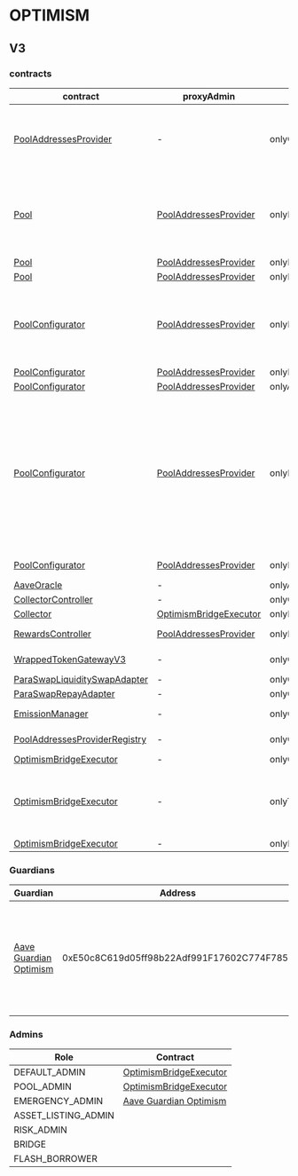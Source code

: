 # OPTIMISM 
## V3 
### contracts
| contract |proxyAdmin |modifier |permission owner |functions |
|----------|----------|----------|----------|----------|
|  [PoolAddressesProvider](https://optimistic.etherscan.io/address/0xa97684ead0e402dC232d5A977953DF7ECBaB3CDb) |  - |  onlyOwner |  [OptimismBridgeExecutor](https://optimistic.etherscan.io/address/0x7d9103572bE58FfE99dc390E8246f02dcAe6f611) |  setMarketId, setAddress, setAddressAsProxy, setPoolImpl, setPoolConfiguratorImpl, setPriceOracle, setACLManager, setACLAdmin, setPriceOracleSentinel, setPoolDataProvider | |--------|--------|--------|--------|--------|
|  [Pool](https://optimistic.etherscan.io/address/0x794a61358D6845594F94dc1DB02A252b5b4814aD) |  [PoolAddressesProvider](https://optimistic.etherscan.io/address/0xa97684ead0e402dC232d5A977953DF7ECBaB3CDb) |  onlyPoolConfigurator |  [PoolConfigurator](https://optimistic.etherscan.io/address/0x8145eddDf43f50276641b55bd3AD95944510021E) |  initReserve, dropReserve, setReserveInterestRateStrategyAddress, setConfiguration, updateBridgeProtocolFee, updateFlashloanPremiums, configureEModeCategory, resetIsolationModeTotalDebt | |--------|--------|--------|--------|--------|
|  [Pool](https://optimistic.etherscan.io/address/0x794a61358D6845594F94dc1DB02A252b5b4814aD) |  [PoolAddressesProvider](https://optimistic.etherscan.io/address/0xa97684ead0e402dC232d5A977953DF7ECBaB3CDb) |  onlyPoolAdmin |  [OptimismBridgeExecutor](https://optimistic.etherscan.io/address/0x7d9103572bE58FfE99dc390E8246f02dcAe6f611) |  rescueTokens | |--------|--------|--------|--------|--------|
|  [Pool](https://optimistic.etherscan.io/address/0x794a61358D6845594F94dc1DB02A252b5b4814aD) |  [PoolAddressesProvider](https://optimistic.etherscan.io/address/0xa97684ead0e402dC232d5A977953DF7ECBaB3CDb) |  onlyBridge |   |  mintUnbacked, backUnbacked | |--------|--------|--------|--------|--------|
|  [PoolConfigurator](https://optimistic.etherscan.io/address/0x8145eddDf43f50276641b55bd3AD95944510021E) |  [PoolAddressesProvider](https://optimistic.etherscan.io/address/0xa97684ead0e402dC232d5A977953DF7ECBaB3CDb) |  onlyPoolAdmin |  [OptimismBridgeExecutor](https://optimistic.etherscan.io/address/0x7d9103572bE58FfE99dc390E8246f02dcAe6f611) |  dropReserve, dropReserve, updateAToken, updateStableDebtToken, updateVariableDebtToken, setReserveActive, updateBridgeProtocolFee, updateFlashloanPremiumTotal, updateFlashloanPremiumToProtocol | |--------|--------|--------|--------|--------|
|  [PoolConfigurator](https://optimistic.etherscan.io/address/0x8145eddDf43f50276641b55bd3AD95944510021E) |  [PoolAddressesProvider](https://optimistic.etherscan.io/address/0xa97684ead0e402dC232d5A977953DF7ECBaB3CDb) |  onlyEmergencyAdmin |  [Aave Guardian Optimism](https://optimistic.etherscan.io/address/0xE50c8C619d05ff98b22Adf991F17602C774F785c) |  setPoolPause | |--------|--------|--------|--------|--------|
|  [PoolConfigurator](https://optimistic.etherscan.io/address/0x8145eddDf43f50276641b55bd3AD95944510021E) |  [PoolAddressesProvider](https://optimistic.etherscan.io/address/0xa97684ead0e402dC232d5A977953DF7ECBaB3CDb) |  onlyAssetListingOrPoolAdmins |  [OptimismBridgeExecutor](https://optimistic.etherscan.io/address/0x7d9103572bE58FfE99dc390E8246f02dcAe6f611) |  initReserves | |--------|--------|--------|--------|--------|
|  [PoolConfigurator](https://optimistic.etherscan.io/address/0x8145eddDf43f50276641b55bd3AD95944510021E) |  [PoolAddressesProvider](https://optimistic.etherscan.io/address/0xa97684ead0e402dC232d5A977953DF7ECBaB3CDb) |  onlyRiskOrPoolAdmins |  [OptimismBridgeExecutor](https://optimistic.etherscan.io/address/0x7d9103572bE58FfE99dc390E8246f02dcAe6f611) |  setReserveBorrowing, setReserveBorrowing, configureReserveAsCollateral, setReserveStableRateBorrowing, setReserveFreeze, setBorrowableInIsolation, setReserveFactor, setDebtCeiling, setSiloedBorrowing, setBorrowCap, setSupplyCap, setLiquidationProtocolFee, setEModeCategory, setAssetEModeCategory, setUnbackedMintCap, setReserveInterestRateStrategyAddress | |--------|--------|--------|--------|--------|
|  [PoolConfigurator](https://optimistic.etherscan.io/address/0x8145eddDf43f50276641b55bd3AD95944510021E) |  [PoolAddressesProvider](https://optimistic.etherscan.io/address/0xa97684ead0e402dC232d5A977953DF7ECBaB3CDb) |  onlyEmergencyOrPoolAdmin |  [OptimismBridgeExecutor](https://optimistic.etherscan.io/address/0x7d9103572bE58FfE99dc390E8246f02dcAe6f611), [Aave Guardian Optimism](https://optimistic.etherscan.io/address/0xE50c8C619d05ff98b22Adf991F17602C774F785c) |  setReservePause | |--------|--------|--------|--------|--------|
|  [AaveOracle](https://optimistic.etherscan.io/address/0xD81eb3728a631871a7eBBaD631b5f424909f0c77) |  - |  onlyAssetListingOrPoolAdmins |  [OptimismBridgeExecutor](https://optimistic.etherscan.io/address/0x7d9103572bE58FfE99dc390E8246f02dcAe6f611) |  setAssetSources, setFallbackOracle | |--------|--------|--------|--------|--------|
|  [CollectorController](https://optimistic.etherscan.io/address/0xA77E4A084d7d4f064E326C0F6c0aCefd47A5Cb21) |  - |  onlyOwner |  [OptimismBridgeExecutor](https://optimistic.etherscan.io/address/0x7d9103572bE58FfE99dc390E8246f02dcAe6f611) |  approve, transfer | |--------|--------|--------|--------|--------|
|  [Collector](https://optimistic.etherscan.io/address/0xB2289E329D2F85F1eD31Adbb30eA345278F21bcf) |  [OptimismBridgeExecutor](https://optimistic.etherscan.io/address/0x7d9103572bE58FfE99dc390E8246f02dcAe6f611) |  onlyFundsAdmin |  [CollectorController](https://optimistic.etherscan.io/address/0xA77E4A084d7d4f064E326C0F6c0aCefd47A5Cb21) |  approve, transfer, setFundsAdmin | |--------|--------|--------|--------|--------|
|  [RewardsController](https://optimistic.etherscan.io/address/0x929EC64c34a17401F460460D4B9390518E5B473e) |  [PoolAddressesProvider](https://optimistic.etherscan.io/address/0xa97684ead0e402dC232d5A977953DF7ECBaB3CDb) |  onlyEmissionManager |  [EmissionManager](https://optimistic.etherscan.io/address/0x048f2228D7Bf6776f99aB50cB1b1eaB4D1d4cA73) |  configureAssets, setTransferStrategy, setRewardOracle, setClaimer | |--------|--------|--------|--------|--------|
|  [WrappedTokenGatewayV3](https://optimistic.etherscan.io/address/0x76D3030728e52DEB8848d5613aBaDE88441cbc59) |  - |  onlyOwner |  [OptimismBridgeExecutor](https://optimistic.etherscan.io/address/0x7d9103572bE58FfE99dc390E8246f02dcAe6f611) |  emergencyTokenTransfer, emergencyEtherTransfer | |--------|--------|--------|--------|--------|
|  [ParaSwapLiquiditySwapAdapter](https://optimistic.etherscan.io/address/0xBC2Ff189e0349Ca73D9b78c172FC2B40025abE2a) |  - |  onlyOwner |  [OptimismBridgeExecutor](https://optimistic.etherscan.io/address/0x7d9103572bE58FfE99dc390E8246f02dcAe6f611) |  rescueTokens | |--------|--------|--------|--------|--------|
|  [ParaSwapRepayAdapter](https://optimistic.etherscan.io/address/0x66d340EB9D3dCe0f78e813E2F991B7CE54a1a28c) |  - |  onlyOwner |  [OptimismBridgeExecutor](https://optimistic.etherscan.io/address/0x7d9103572bE58FfE99dc390E8246f02dcAe6f611) |  rescueTokens | |--------|--------|--------|--------|--------|
|  [EmissionManager](https://optimistic.etherscan.io/address/0x048f2228D7Bf6776f99aB50cB1b1eaB4D1d4cA73) |  - |  onlyOwner |  [OptimismBridgeExecutor](https://optimistic.etherscan.io/address/0x7d9103572bE58FfE99dc390E8246f02dcAe6f611) |  setClaimer, setEmissionAdmin, setRewardsController | |--------|--------|--------|--------|--------|
|  [PoolAddressesProviderRegistry](https://optimistic.etherscan.io/address/0x770ef9f4fe897e59daCc474EF11238303F9552b6) |  - |  onlyOwner |  [OptimismBridgeExecutor](https://optimistic.etherscan.io/address/0x7d9103572bE58FfE99dc390E8246f02dcAe6f611) |  registerAddressesProvider, unregisterAddressesProvider | |--------|--------|--------|--------|--------|
|  [OptimismBridgeExecutor](https://optimistic.etherscan.io/address/0x7d9103572bE58FfE99dc390E8246f02dcAe6f611) |  - |  onlyGuardian |  [Aave Guardian Optimism](https://optimistic.etherscan.io/address/0xE50c8C619d05ff98b22Adf991F17602C774F785c) |  cancel | |--------|--------|--------|--------|--------|
|  [OptimismBridgeExecutor](https://optimistic.etherscan.io/address/0x7d9103572bE58FfE99dc390E8246f02dcAe6f611) |  - |  onlyThis |  [OptimismBridgeExecutor](https://optimistic.etherscan.io/address/0x7d9103572bE58FfE99dc390E8246f02dcAe6f611) |  updateEthereumGovernanceExecutor, updateGuardian, updateDelay, updateGracePeriod, updateMinimumDelay, updateMaximumDelay, executeDelegateCall | |--------|--------|--------|--------|--------|
|  [OptimismBridgeExecutor](https://optimistic.etherscan.io/address/0x7d9103572bE58FfE99dc390E8246f02dcAe6f611) |  - |  onlyEthereumGovernanceExecutor |  [ShortExecutor](https://etherscan.io/address/0xEE56e2B3D491590B5b31738cC34d5232F378a8D5) |  queue | |--------|--------|--------|--------|--------|

### Guardians 
| Guardian |Address |Owners |
|----------|----------|----------|
|  [Aave Guardian Optimism](https://optimistic.etherscan.io/address/0xE50c8C619d05ff98b22Adf991F17602C774F785c) |  0xE50c8C619d05ff98b22Adf991F17602C774F785c |  [0x329c54289Ff5D6B7b7daE13592C6B1EDA1543eD4](https://optimistic.etherscan.io/address/0x329c54289Ff5D6B7b7daE13592C6B1EDA1543eD4), [0xb647055A9915bF9c8021a684E175A353525b9890](https://optimistic.etherscan.io/address/0xb647055A9915bF9c8021a684E175A353525b9890), [0x4C30E33758216aD0d676419c21CB8D014C68099f](https://optimistic.etherscan.io/address/0x4C30E33758216aD0d676419c21CB8D014C68099f), [0xf71fc92e2949ccF6A5Fd369a0b402ba80Bc61E02](https://optimistic.etherscan.io/address/0xf71fc92e2949ccF6A5Fd369a0b402ba80Bc61E02), [0xF0BA0fF18498F6fab57b8286006F9512D6aE2565](https://optimistic.etherscan.io/address/0xF0BA0fF18498F6fab57b8286006F9512D6aE2565), [0x80F11A20cd3855cAe3640558Ff320401EE970cFa](https://optimistic.etherscan.io/address/0x80F11A20cd3855cAe3640558Ff320401EE970cFa), [0x5bE3E96Cdc3A97628bD7308d3588B9a474F4A54d](https://optimistic.etherscan.io/address/0x5bE3E96Cdc3A97628bD7308d3588B9a474F4A54d), [0x585E06CA576D0565a035301819FD2cfD7104c1E8](https://optimistic.etherscan.io/address/0x585E06CA576D0565a035301819FD2cfD7104c1E8), [0x285b7EEa81a5B66B62e7276a24c1e0F83F7409c1](https://optimistic.etherscan.io/address/0x285b7EEa81a5B66B62e7276a24c1e0F83F7409c1), [0xbd4DCfA978c6D0d342cE36809AfFFa49d4B7f1F7](https://optimistic.etherscan.io/address/0xbd4DCfA978c6D0d342cE36809AfFFa49d4B7f1F7) | |--------|--------|--------|

### Admins 
| Role |Contract |
|----------|----------|
|  DEFAULT_ADMIN |  [OptimismBridgeExecutor](https://optimistic.etherscan.io/address/0x7d9103572bE58FfE99dc390E8246f02dcAe6f611) | |--------|--------|
|  POOL_ADMIN |  [OptimismBridgeExecutor](https://optimistic.etherscan.io/address/0x7d9103572bE58FfE99dc390E8246f02dcAe6f611) | |--------|--------|
|  EMERGENCY_ADMIN |  [Aave Guardian Optimism](https://optimistic.etherscan.io/address/0xE50c8C619d05ff98b22Adf991F17602C774F785c) | |--------|--------|
|  ASSET_LISTING_ADMIN |   | |--------|--------|
|  RISK_ADMIN |   | |--------|--------|
|  BRIDGE |   | |--------|--------|
|  FLASH_BORROWER |   | |--------|--------|

